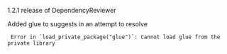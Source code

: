 1.2.1 release of DependencyReviewer

Added glue to suggests in an attempt to resolve 

```
 Error in `load_private_package("glue")`: Cannot load glue from the private library
```
